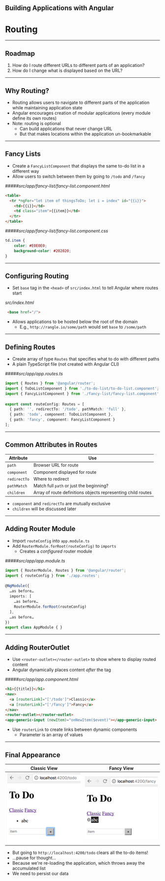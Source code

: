 <!-- .slide: data-background="../content/images/title-slide.jpg" -->

## Building Applications with Angular

# Routing

---

## Roadmap

1. How do I route different URLs to different parts of an application?
1. How do I change what is displayed based on the URL?

---

## Why Routing?

- Routing allows users to navigate to different parts of the application
  while maintaining application state
- Angular encourages creation of modular applications (every module define its own routes)
- Note: routing is optional
  - Can build applications that never change URL
  - But that makes locations within the application un-bookmarkable

---

## Fancy Lists

- Create a `FancyListComponent` that displays the same to-do list in a different way
- Allow users to switch between them by going to `/todo` and `/fancy`

#####_src/app/fancy-list/fancy-list.component.html_
```html
<table>
  <tr *ngFor="let item of thingsToDo; let i = index" id="{{i}}">
    <td>{{i}}</td>
    <td class="item">{{item}}</td>
  </tr>
</table>
```

#####_src/app/fancy-list/fancy-list.component.css_
```css
td.item {
    color: #E0E0E0;
    background-color: #202020;
}
```

---

## Configuring Routing

- Set `base` tag in the `<head>` of `src/index.html` to tell Angular where routes start

_src/index.html_
```html
 <base href="/">
```

- Allows applications to be hosted below the root of the domain
  - E.g., `http://rangle.io/some/path` would set `base` to `/some/path`

---

## Defining Routes

- Create array of type `Routes` that specifies what to do with different paths
- A plain TypeScript file (not created with Angular CLI)

#####_src/app/app.routes.ts_
```ts
import { Routes } from '@angular/router';
import { ToDoListComponent } from './to-do-list/to-do-list.component';
import { FancyListComponent } from './fancy-list/fancy-list.component';

export const routeConfig: Routes = [
  { path: '', redirectTo: '/todo', pathMatch: 'full' },
  { path: 'todo', component: ToDoListComponent },
  { path: 'fancy', component: FancyListComponent }
];
```

---

## Common Attributes in Routes

| Attribute    | Use |
|--------------|--------------------------------------------------------------|
| `path`       | Browser URL for route                                        |
| `component`  | Component displayed for route                                |
| `redirectTo` | Where to redirect                                            |
| `pathMatch`  | Match full `path` or just the beginning?                     |
| `children`   | Array of route definitions objects representing child routes |

- `component` and `redirectTo` are mutually exclusive
- `children` will be discussed later

---

## Adding Router Module

- Import `routeConfig` into `app.module.ts`
- Add `RouterModule.forRoot(routeConfig)` to `imports`
  - Creates a *configured* router module

#####_src/app/app.module.ts_
```ts
import { RouterModule, Routes } from '@angular/router';
import { routeConfig } from './app.routes';

@NgModule({
  …as before…
  imports: [
    …as before…
    RouterModule.forRoot(routeConfig)
  ],
  …as before…
})
export class AppModule { }
```

---

## Adding RouterOutlet

- Use `<router-outlet></router-outlet>` to show where to display routed content
- Angular dynamically places content *after* the tag

#####_src/app/app.component.html_
```html
<h1>{{title}}</h1>
<nav>
  <a [routerLink]="['/todo']">Classic</a>
  <a [routerLink]="['/fancy']">Fancy</a>
</nav>
<router-outlet></router-outlet>
<app-generic-input (newItem)="onNewItem($event)"></app-generic-input>
```

- Use `routerLink` to create links between dynamic components
  - Parameter is an array of values


<!-- preview: https://plnkr.co/edit/3EH52DtjS1Z5fUbycMX9?p=preview -->

---

## Final Appearance

| Classic View | Fancy View |
|--------------|------------|
| ![Classic View](content/images/screenshot-classic-view.png) | ![Fancy View](content/images/screenshot-fancy-view.png) |

- But going to `http://localhost:4200/todo` clears all the to-do items!
- …pause for thought…
- Because we're re-loading the application, which throws away the accumulated list
- We need to persist our data
